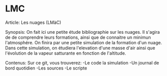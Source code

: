 # LMC
Article: Les nuages (LMàC)

Synopsis:
On fait ici une petite étude bibliographie sur les nuages. Il s'agira de de comprendre leurs formations,
ainsi que de connaitre un minimun l'atmosphére. On finira par une petite simulation de la formation d'un nuage. 
Dans cette simulation, on étudiera l'elevation d'une masse d'air ainsi que l'évolution de la vapeur satturante en fonction
de l'altitude.

Contenus: Sur ce git, vous trouverez:
-Le code la simulation
-Un journal de bord quotidien
-Les sources
-Le scripte




